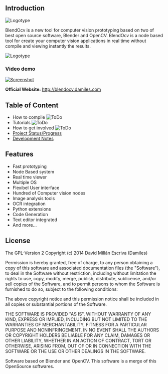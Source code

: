 Introduction
------------
![Logotype](http://blendocv.damiles.com/wp-content/themes/Damiles/img/logo.png)

BlendOcv is a new tool for computer vision prototyping based on two of best open source software, Blender and OpenCV.
BlendOcv is a node based tool for create your computer vision applications in real time without compile and viewing instantly the results.

![Logotype](http://blendocv.damiles.com/wp-content/uploads/2013/12/bocv.jpg)

### Video demo
[![Screenshot](http://img.youtube.com/vi/1aAh1Cmlguc/0.jpg)](http://youtu.be/1aAh1Cmlguc)

**Official Website:** http://blendocv.damiles.com
 

Table of Content
----------------

- How to compile ![ToDo](http://damiles.com/todo.png "ToDo") 
- Tutorials ![ToDo](http://damiles.com/todo.png "ToDo") 
- How to get involved ![ToDo](http://damiles.com/todo.png "ToDo") 
- [Project Status/Progress](https://github.com/damiles/blendocv/wiki/Project-Status)
- [Development Notes](https://github.com/damiles/blendocv/wiki/Development-Notes)


Features
--------

- Fast prototyping
- Node Based system
- Real time viewer
- Multiple OS
- Flexibel User interface
- Hundred of Computer vision nodes
- Image analysis tools
- OCR integration
- Python extensions
- Code Generation
- Text editor integrated
- And more...

License
-------

The GPL-Version 2
Copyright (c) 2014  David Millán Escriva (Damiles)

Permission is hereby granted, free of charge, to any person obtaining a copy of this software and associated documentation files (the "Software"), to deal in the Software without restriction, including without limitation the rights to use, copy, modify, merge, publish, distribute, sublicense, and/or sell copies of the Software, and to permit persons to whom the Software is furnished to do so, subject to the following conditions:

The above copyright notice and this permission notice shall be included in all copies or substantial portions of the Software.

THE SOFTWARE IS PROVIDED "AS IS", WITHOUT WARRANTY OF ANY KIND, EXPRESS OR IMPLIED, INCLUDING BUT NOT LIMITED TO THE WARRANTIES OF MERCHANTABILITY, FITNESS FOR A PARTICULAR PURPOSE AND NONINFRINGEMENT. IN NO EVENT SHALL THE AUTHORS OR COPYRIGHT HOLDERS BE LIABLE FOR ANY CLAIM, DAMAGES OR OTHER LIABILITY, WHETHER IN AN ACTION OF CONTRACT, TORT OR OTHERWISE, ARISING FROM, OUT OF OR IN CONNECTION WITH THE SOFTWARE OR THE USE OR OTHER DEALINGS IN THE SOFTWARE.

Software based on Blender and OpenCV. This software is a merge of this OpenSource softwares.